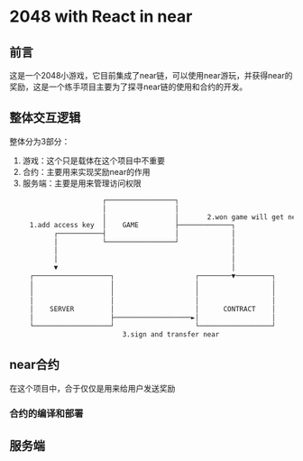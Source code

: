 # 2048 with React in near

## 前言
这是一个2048小游戏，它目前集成了near链，可以使用near游玩，并获得near的奖励，这是一个练手项目主要为了探寻near链的使用和合约的开发。

## 整体交互逻辑
整体分为3部分：
1. 游戏：这个只是载体在这个项目中不重要
2. 合约：主要用来实现奖励near的作用
3. 服务端：主要是用来管理访问权限

```bash
                       ┌─────────────────┐
                       │                 │
                       │                 │       2.won game will get near
     1.add access key  │    GAME         ├─────────────┐
           ┌───────────┤                 │             │
           │           └─────────────────┘             │
           │                                           │
           │                                           │
           ▼                                           │
     ┌───────────────────┐                    ┌────────▼─────────┐
     │                   │                    │                  │
     │                   │                    │                  │
     │                   │                    │                  │
     │    SERVER         │                    │      CONTRACT    │
     │                   ├───────────────────►│                  │
     └───────────────────┘                    └──────────────────┘
                            3.sign and transfer near

```


## near合约
在这个项目中，合于仅仅是用来给用户发送奖励

### 合约的编译和部署

## 服务端